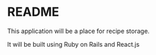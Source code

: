 # README

This application will be a place for recipe storage.

It will be built using Ruby on Rails and React.js
